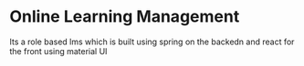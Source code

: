 # Online Learning Management

Its a role based lms which is built using spring on the backedn and react for the front using material UI
